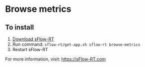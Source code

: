 # Browse metrics

## To install

1. [Download sFlow-RT](https://sflow-rt.com/download.php)
2. Run command: `sflow-rt/get-app.sh sflow-rt browse-metrics`
3. Restart sFlow-RT

For more information, visit:
https://sFlow-RT.com
